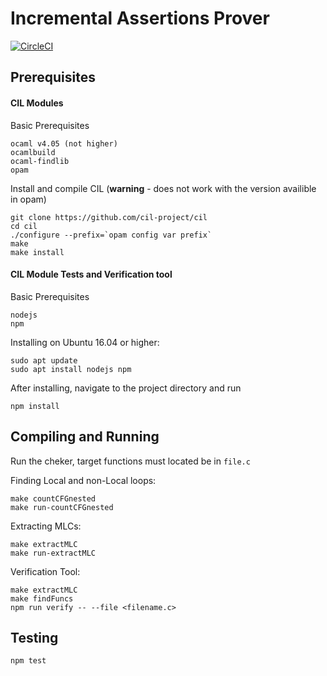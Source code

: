 # Incremental Assertions Prover

[![CircleCI](https://circleci.com/gh/MuradAkh/WellStructured.svg?style=svg)](https://circleci.com/gh/MuradAkh/WellStructured)

## Prerequisites

#### CIL Modules

Basic Prerequisites 

    ocaml v4.05 (not higher)
    ocamlbuild
    ocaml-findlib
    opam

Install and compile CIL (**warning** - does not work with the version availible in opam)

    git clone https://github.com/cil-project/cil
    cd cil
    ./configure --prefix=`opam config var prefix`
    make
    make install

#### CIL Module Tests and Verification tool

Basic Prerequisites 

    nodejs
    npm

Installing on Ubuntu 16.04 or higher:

    sudo apt update
    sudo apt install nodejs npm

After installing, navigate to the project directory and run

    npm install

## Compiling and Running

Run the cheker, target functions must located be in `file.c`

Finding Local and non-Local loops:

    make countCFGnested
    make run-countCFGnested

Extracting MLCs:

    make extractMLC
    make run-extractMLC

Verification Tool:

    make extractMLC
    make findFuncs
    npm run verify -- --file <filename.c>


## Testing

    npm test
